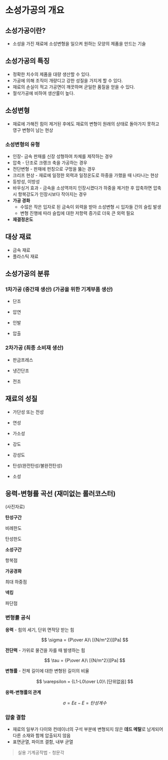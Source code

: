 # 소성가공의 개요

## 소성가공이란?

- 소성을 가진 재료에 소성변형을 일으켜 원하는 모양의 제품을 만드는 기술

## 소성가공의 특징

- 정확한 치수의 제품을 대량 생산할 수 있다.
- 가공에 의해 조직이 개량디고 강한 성질을 가지게 할 수 있다.
- 재료의 손실이 적고 가공면이 깨끗하며 균일한 품질을 얻을 수 있다.
- 절삭가공에 비하여 생산률이 높다.

## 소성변형

- 재료에 가해진 힘이 제거된 후에도 재료의 변형이 원래의 상태로 돌아가지 못하고 영구 변형이 남는 현상

### 소성변형의 유형

- 인장- 금속 판재를 신장 성형하여 차체를 제작하는 경우
- 압축 - 단조로 크랭크 축을 가공하는 경우
- 전단변형 - 판재에 펀칭으로 구멍을 뚫는 경우
- 크리프 현상 - 재료에 일정한 외력과 일정온도로 하중을 가했을 때 나타나는 현상
- 등방성, 이방성
- 바우싱거 효과 - 금속을 소성역까지 인장시켰다가 하중을 제거한 후 압축하면 압축 시 항복강도가 인장시보다 작아지는 경우
- **가공 경화**
    - 수많은 작은 입자로 된 금속이 외력을 받아 소성변형 시 입자들 간의 슬립 발생
    - 변형 진행에 따라 슬립에 대한 저항력 증가로 더욱 큰 외력 필요
- **재결정온도**

## 대상 재료

- 금속 재료
- 플라스틱 재료

## 소성가공의 분류

### 1차가공 (중간재 생산) (가공을 위한 기계부품 생산)

- 단조

- 압연

- 인발

- 압출

### 2차가공 (최종 소비재 생산)

- 판금프레스

- 냉간단조

- 전조

## 재료의 성질

- 가단성 또는 전성

- 연성

- 가소성

- 강도

- 강성도

- 탄성(완전탄성/불완전탄성)

- 소성

## 응력-변형률 곡선 (재미없는 롤러코스터)

(사진자료)

**탄성구간**

비례한도

탄성한도

**소성구간**

항복점

**가공경화**

최대 하중점

**넥킹**

파단점

### 변형률 공식

**응력** - 힘의 세기, 단위 면적당 받는 힘

$$
\sigma = {P\over A}\ [{N/m^2}][Pa]
$$

**전단력** - 가위로 물건을 자를 때 발생하는 힘

$$
\tau = {P\over A}\ [{N/m^2}][Pa]
$$

**변형률** - 전체 길이에 대한 변형된 길이의 비율

$$
\varepsilon = {L1-L0\over L0}\ [단위없음]
$$

**응력-변형률의 관계**

$$
\sigma = {E\varepsilon-E}= 탄성계수
$$

### 압출 결함

- 재료의 일부가 다이와 컨테이너의 구석 부분에 변형되지 않은 **데드 메탈**로 남게되어 다른 소재와 함께 압출되지 않음
- 표면균열, 파이프 결함, 내부 균열

> 실용 기계공작법 - 청문각
>